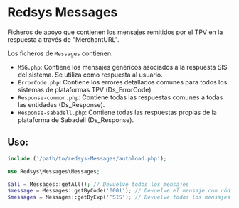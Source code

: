 Redsys Messages
=====

Ficheros de apoyo que contienen los mensajes remitidos por el TPV en la respuesta a través de "MerchantURL".

Los ficheros de `Messages` contienen:

 * `MSG.php`: Contiene los mensajes genéricos asociados a la respuesta SIS del sistema. Se utiliza como respuesta al usuario.
 * `ErrorCode.php`: Contiene los errores detallados comunes para todos los sistemas de plataformas TPV (Ds_ErrorCode).
 * `Response-common.php`: Contiene todas las respuestas comunes a todas las entidades (Ds_Response).
 * `Response-sabadell.php`: Contiene todas las respuestas propias de la plataforma de Sabadell (Ds_Response).

## Uso:

```php
include ('/path/to/redsys-Messages/autoload.php');

use Redsys\Messages\Messages;

$all = Messages::getAll(); // Devuelve todos los mensajes
$message = Messages::getByCode('0001'); // Devuelve el mensaje con código
$messages = Messages::getByExp('^SIS'); // Devuelve todos los mensajes que contentan esa expresión
```

